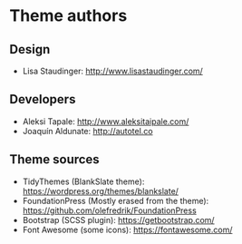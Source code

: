 # Theme authors
## Design
* Lisa Staudinger: http://www.lisastaudinger.com/
## Developers
* Aleksi Tapale: http://www.aleksitaipale.com/
* Joaquín Aldunate: http://autotel.co
## Theme sources
* TidyThemes (BlankSlate theme): https://wordpress.org/themes/blankslate/
* FoundationPress (Mostly erased from the theme): https://github.com/olefredrik/FoundationPress
* Bootstrap (SCSS plugin): https://getbootstrap.com/
* Font Awesome (some icons): https://fontawesome.com/
